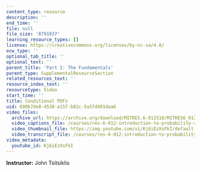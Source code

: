 ```yaml
---
content_type: resource
description: ''
end_time: ''
file: null
file_size: '8791937'
learning_resource_types: []
license: https://creativecommons.org/licenses/by-nc-sa/4.0/
ocw_type: ''
optional_tab_title: ''
optional_text: ''
parent_title: 'Part I: The Fundamentals'
parent_type: SupplementalResourceSection
related_resources_text: ''
resource_index_text: ''
resourcetype: Video
start_time: ''
title: Conditional PDFs
uid: 690b7de8-4538-a157-b02c-5a57d491daa6
video_files:
  archive_url: https://archive.org/download/MITRES.6-012S18/MITRES6_012S18_L10-02_300k.mp4
  video_captions_file: /courses/res-6-012-introduction-to-probability-spring-2018/1e6aa2b0f7a152aab7a5dc3dc30cfbaa_Kj6iEzXsFkI.vtt
  video_thumbnail_file: https://img.youtube.com/vi/Kj6iEzXsFkI/default.jpg
  video_transcript_file: /courses/res-6-012-introduction-to-probability-spring-2018/ec94fc1cae8752a70198baf58cd6a1c5_Kj6iEzXsFkI.pdf
video_metadata:
  youtube_id: Kj6iEzXsFkI
---
```


**Instructor:** John Tsitsiklis

